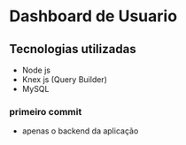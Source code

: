 # Dashboard de Usuario

## Tecnologias utilizadas

- Node js
- Knex js (Query Builder)
- MySQL

### primeiro commit 

- apenas o backend da aplicação